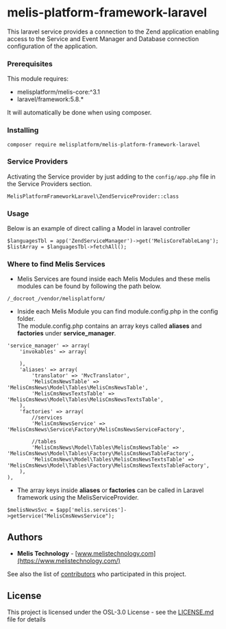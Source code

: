 # melis-platform-framework-laravel

This laravel service provides a connection to the Zend application enabling 
access to the Service and Event Manager and Database connection configuration of the 
application.

### Prerequisites
This module requires:
* melisplatform/melis-core:^3.1
* laravel/framework:5.8.*

It will automatically be done when using composer.

### Installing
```
composer require melisplatform/melis-platform-framework-laravel
```

### Service Providers
Activating the Service provider by just adding to the ``config/app.php`` file in the 
Service Providers section.
```
MelisPlatformFrameworkLaravel\ZendServiceProvider::class
```

### Usage
Below is an example of direct calling a Model in laravel controller

```
$languagesTbl = app('ZendServiceManager')->get('MelisCoreTableLang');
$listArray = $languagesTbl->fetchAll();
```

### Where to find Melis Services
- Melis Services are found inside each Melis Modules and these melis modules can be found by following the path below.
```
/_docroot_/vendor/melisplatform/
```
- Inside each Melis Module you can find module.config.php in the config folder. <br />
The module.config.php contains an array keys called **aliases** and **factories** under **service_manager**.

```
'service_manager' => array(
    'invokables' => array(
        
    ),
    'aliases' => array(
        'translator' => 'MvcTranslator',
        'MelisCmsNewsTable' => 'MelisCmsNews\Model\Tables\MelisCmsNewsTable',
        'MelisCmsNewsTextsTable' => 'MelisCmsNews\Model\Tables\MelisCmsNewsTextsTable',
    ),
    'factories' => array(
        //services
        'MelisCmsNewsService' => 'MelisCmsNews\Service\Factory\MelisCmsNewsServiceFactory',
        
        //tables
        'MelisCmsNews\Model\Tables\MelisCmsNewsTable' => 'MelisCmsNews\Model\Tables\Factory\MelisCmsNewsTableFactory',
        'MelisCmsNews\Model\Tables\MelisCmsNewsTextsTable' => 'MelisCmsNews\Model\Tables\Factory\MelisCmsNewsTextsTableFactory',
    ),
),
```
- The array keys inside **aliases** or **factories** can be called in Laravel framework using the MelisServiceProvider.
```
$melisNewsSvc = $app['melis.services']->getService("MelisCmsNewsService");
```

## Authors
* **Melis Technology** - [www.melistechnology.com](https://www.melistechnology.com/)

See also the list of [contributors](https://github.com/melisplatform/melis-core/contributors) who participated in this project.


## License
This project is licensed under the OSL-3.0 License - see the [LICENSE.md](LICENSE.md) file for details